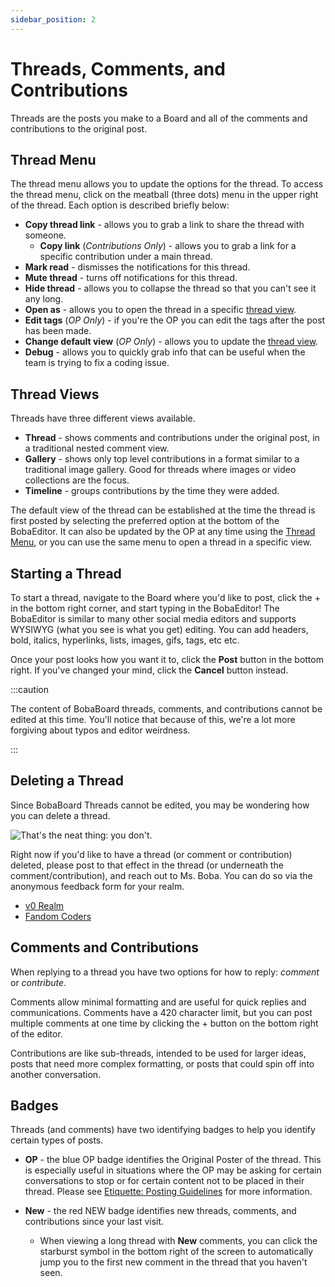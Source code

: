 ```yaml
---
sidebar_position: 2
---
```


# Threads, Comments, and Contributions

Threads are the posts you make to a Board and all of the comments and
contributions to the original post.

## Thread Menu

The thread menu allows you to update the options for the thread. To access the
thread menu, click on the meatball (three dots) menu in the upper right of the
thread. Each option is described briefly below:

- **Copy thread link** - allows you to grab a link to share the thread with
  someone.
  - **Copy link** (_Contributions Only_) - allows you to grab a link for a
    specific contribution under a main thread.
- **Mark read** - dismisses the notifications for this thread.
- **Mute thread** - turns off notifications for this thread.
- **Hide thread** - allows you to collapse the thread so that you can't see it
  any long.
- **Open as** - allows you to open the thread in a specific
  [thread view](#thread-views).
- **Edit tags** (_OP Only_) - if you're the OP you can edit the tags after the
  post has been made.
- **Change default view** (_OP Only_) - allows you to update the
  [thread view](#thread-views).
- **Debug** - allows you to quickly grab info that can be useful when the team
  is trying to fix a coding issue.

## Thread Views

Threads have three different views available.

- **Thread** - shows comments and contributions under the original post, in a
  traditional nested comment view.
- **Gallery** - shows only top level contributions in a format similar to a
  traditional image gallery. Good for threads where images or video collections
  are the focus.
- **Timeline** - groups contributions by the time they were added.

The default view of the thread can be established at the time the thread is
first posted by selecting the preferred option at the bottom of the BobaEditor.
It can also be updated by the OP at any time using the
[Thread Menu](#thread-menu), or you can use the same menu to open a thread in a
specific view.

## Starting a Thread

To start a thread, navigate to the Board where you'd like to post, click the +
in the bottom right corner, and start typing in the BobaEditor! The BobaEditor
is similar to many other social media editors and supports WYSIWYG (what you see
is what you get) editing. You can add headers, bold, italics, hyperlinks, lists,
images, gifs, tags, etc etc.

Once your post looks how you want it to, click the **Post** button in the bottom
right. If you've changed your mind, click the **Cancel** button instead.

:::caution

The content of BobaBoard threads, comments, and contributions cannot be edited
at this time. You'll notice that because of this, we're a lot more forgiving
about typos and editor weirdness.

:::

## Deleting a Thread

Since BobaBoard Threads cannot be edited, you may be wondering how you can
delete a thread.

<img src="/img/userguide/youdon't.png" alt="That's the neat thing: you don't." />

Right now if you'd like to have a thread (or comment or contribution) deleted,
please post to that effect in the thread (or underneath the
comment/contribution), and reach out to Ms. Boba. You can do so via the
anonymous feedback form for your realm.

- [v0 Realm](https://docs.google.com/forms/d/e/1FAIpQLSfyMENg9eDNmRj-jIvIG5_ElJFwpGZ_VPvzAskarqu5kf0MSA/viewform)
- [Fandom Coders](https://forms.gle/3A6EK4jNZGTCYmsAA)

## Comments and Contributions

When replying to a thread you have two options for how to reply: _comment_ or
_contribute_.

Comments allow minimal formatting and are useful for quick replies and
communications. Comments have a 420 character limit, but you can post multiple
comments at one time by clicking the + button on the bottom right of the editor.

Contributions are like sub-threads, intended to be used for larger ideas, posts
that need more complex formatting, or posts that could spin off into another
conversation.

## Badges

Threads (and comments) have two identifying badges to help you identify certain
types of posts.

- **OP** - the blue OP badge identifies the Original Poster of the thread. This
  is especially useful in situations where the OP may be asking for certain
  conversations to stop or for certain content not to be placed in their thread.
  Please see
  [Etiquette: Posting Guidelines](/docs/users/etiquette#posting-guidelines) for
  more information.

- **New** - the red NEW badge identifies new threads, comments, and
  contributions since your last visit.
  - When viewing a long thread with **New** comments, you can click the
    starburst symbol in the bottom right of the screen to automatically jump you
    to the first new comment in the thread that you haven't seen.
